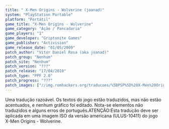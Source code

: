 ```yaml
---
title: " X-Men Origins - Wolverine (joanad)"
system: "PlayStation Portable"
platform: "Portátil"
game_title: "X-Men Origins - Wolverine"
game_category: "Ação / Pancadaria"
game_players: "1"
game_developer: "Griptonite Games"
game_publisher: "Activision"
game_release_date: "01/05/2009"
patch_author: "Vitor Daniel Rosa (aka joanad)"
patch_group: "Nenhum"
patch_site: "Nenhum"
patch_version: "???"
patch_release: "17/04/2010"
patch_type: "PPF 2.0"
patch_progress: "???"
patch_images: ["//img.romhackers.org/traducoes/%5BPSP%5D%20X-Men%20Origins%20-%20Wolverine%20-%20joanad%20-%201.jpg","//img.romhackers.org/traducoes/%5BPSP%5D%20X-Men%20Origins%20-%20Wolverine%20-%20joanad%20-%202.jpg","//img.romhackers.org/traducoes/%5BPSP%5D%20X-Men%20Origins%20-%20Wolverine%20-%20joanad%20-%203.jpg"]
---
```

Uma tradução razoável. Os textos do jogo estão traduzidos, mas não estão acentuados, e nenhum gráfico foi editado. Nota-se elementos não traduzidos e alguns erros de português.ATENÇÃO:Esta tradução deve ser aplicada em uma imagem ISO da versão americana (ULUS-10411) do jogo X-Men Origins - Wolverine.
